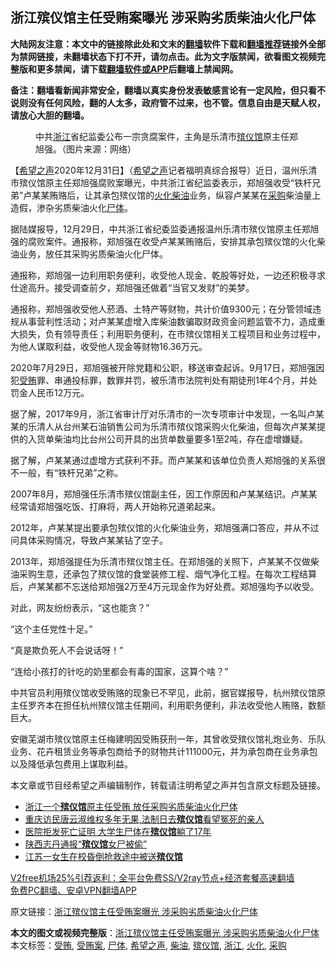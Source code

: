  <h2>浙江殡仪馆主任受贿案曝光 涉采购劣质柴油火化尸体</h2> <p class="notice"><b>大陆网友注意：本文中的链接除此处和文末的<a href="https://github.com/bannedbook/fanqiang" >翻墙</a>软件下载和<a href="https://github.com/killgcd/justmysocks/blob/master/README.md">翻墙推荐</a>链接外全部为禁网链接，未翻墙状态下打不开，请勿点击。此为文字版禁闻，欲看图文视频完整版和更多禁闻，请下载<a href="https://github.com/bannedbook/fanqiang">翻墙软件或APP</a>后翻墙上禁闻网。</p><p>备注：翻墙看新闻非常安全，翻墙以真实身份发表敏感言论有一定风险，但只看不说则没有任何风险，翻的人太多，政府管不过来，也不管。信息自由是天赋人权，请放心大胆的翻墙。</b></p>  <div class="entry"> <figure> <p><figcaption>中共<a href="https://www.bannedbook.org/bnews/tag/%e6%b5%99%e6%b1%9f/" class="st_tag internal_tag" rel="tag" title="标签 浙江 下的日志">浙江</a>省纪监委公布一宗贪腐案件，主角是乐清市<a href="https://www.bannedbook.org/bnews/tag/%E6%AE%A1%E4%BB%AA%E9%A6%86/" class="st_tag internal_tag" rel="tag" title="标签 殡仪馆 下的日志">殡仪馆</a>原主任郑旭强。（图片来源：网络）</figcaption></figure> <p>【<span class='wp_keywordlink_affiliate'><a href="https://www.soundofhope.org" title="希望之声" target="_blank">希望之声</a></span>2020年12月31日】（<a href="https://www.bannedbook.org/bnews/tag/%e5%b8%8c%e6%9c%9b%e4%b9%8b%e5%a3%b0/" class="st_tag internal_tag" rel="tag" title="标签 希望之声 下的日志">希望之声</a>记者福明真综合报导）近日，温州乐清市殡仪馆原主任郑旭强腐败案曝光，中共浙江省纪监委表示，郑旭强收受“铁杆兄弟”卢某某贿赂后，让其承包殡仪馆的<a href="https://www.bannedbook.org/bnews/tag/%E7%81%AB%E5%8C%96/" class="st_tag internal_tag" rel="tag" title="标签 火化 下的日志">火化</a><a href="https://www.bannedbook.org/bnews/tag/%E6%9F%B4%E6%B2%B9/" class="st_tag internal_tag" rel="tag" title="标签 柴油 下的日志">柴油</a>业务，纵容卢某某在<a href="https://www.bannedbook.org/bnews/tag/%E9%87%87%E8%B4%AD/" class="st_tag internal_tag" rel="tag" title="标签 采购 下的日志">采购</a>柴油量上造假，渗杂劣质柴油火化<a href="https://www.bannedbook.org/bnews/tag/%E5%B0%B8%E4%BD%93/" class="st_tag internal_tag" rel="tag" title="标签 尸体 下的日志">尸体</a>。</p> <p>据陆媒报导，12月29日，中共浙江省纪委监委通报温州乐清市殡仪馆原主任郑旭强的腐败案件。通报称，郑旭强在收受卢某某贿赂后，安排其承包殡仪馆的火化柴油业务，放任其采购劣质柴油火化尸体。</p> <p>通报称，郑旭强一边利用职务便利，收受他人现金、乾股等好处，一边还积极寻求仕途高升。接受调查前夕，郑旭强还做着“当官又发财”的美梦。</p> <p>通报称，郑旭强收受他人菸酒、土特产等财物，共计价值9300元；在分管领域违规从事营利性活动；对卢某某虚增入库柴油数骗取财政资金问题监管不力，造成重大损失，负有领导责任；利用职务便利，在市殡仪馆相关工程项目和业务过程中，为他人谋取利益，收受他人现金等财物16.36万元。</p>  <p>2020年7月29日，郑旭强被开除党籍和公职，移送审查起诉。9月17日，郑旭强因犯<a href="https://www.bannedbook.org/bnews/tag/%E5%8F%97%E8%B4%BF/" class="st_tag internal_tag" rel="tag" title="标签 受贿 下的日志">受贿</a>罪、串通投标罪，数罪并罚，被乐清市法院判处有期徒刑1年4个月，并处罚金人民币12万元。</p> <p>据了解，2017年9月，浙江省审计厅对乐清市的一次专项审计中发现，一名叫卢某某的乐清人从台州某石油销售公司为乐清市殡仪馆采购火化柴油，但每次卢某某提供的入货单柴油均比台州公司开具的出货单数量要多1至2吨，存在虚增嫌疑。</p> <p>据了解，卢某某通过虚增方式获利不菲。而卢某某和该单位负责人郑旭强的关系很不一般，有“铁杆兄弟”之称。</p> <p>2007年8月，郑旭强任乐清市殡仪馆副主任，因工作原因和卢某某结识。卢某某经常请郑旭强吃饭、打麻将，两人开始称兄道弟起来。</p>  <p>2012年，卢某某提出要承包殡仪馆的火化柴油业务，郑旭强满口答应，并从不过问具体采购情况，导致卢某某钻了空子。</p> <p>2013年，郑旭强提任为乐清市殡仪馆主任。在郑旭强的关照下，卢某某不仅做柴油采购生意，还承包了殡仪馆的食堂装修工程、烟气净化工程。在每次工程结算后，卢某某都不忘送给郑旭强2万至4万元现金作为好处费。郑旭强均予以收受。</p> <p>对此，网友纷纷表示，“这也能贪？”</p> <p>“这个主任党性十足。”</p>  <p>“真是欺负死人不会说话呀！”</p> <p>“连给小孩打的针吃的奶里都会有毒的国家，这算个啥？”</p> <p>中共官员利用殡仪馆收受贿赂的现象已不罕见，此前，据官媒报导，杭州殡仪馆原主任罗齐本在担任杭州殡仪馆主任期间，利用职务便利，非法收受他人贿赂，数额巨大。</p> <p>安徽芜湖市殡仪馆原主任梅建明因受贿获刑一年，其曾收受殡仪馆礼炮业务、乐队业务、花卉租赁业务等承包商给予的财物共计111000元，并为承包商在业务承包以及降低承包费用上谋取利益。</p>  <p>本文章或节目经希望之声编辑制作，转载请注明希望之声并包含原文标题及链接。</p> <ul class='op-related-articles' title='相关阅读'> <li><a href='https://www.bannedbook.org/bnews/ssgc/20201231/1458507.html' target='_blank'>浙江一个<b>殡仪馆</b>原主任受贿 放任采购劣质柴油火化尸体</a></li> <li><a href='https://www.bannedbook.org/bnews/baitai/20201206/1442904.html' target='_blank'>重庆访民唐云淑维权多年无果,法制日去<b>殡仪馆</b>看望冤死的亲人</a></li> <li><a href='https://www.bannedbook.org/bnews/cnnews/20201104/1425387.html' target='_blank'>医院拒发死亡证明 大学生尸体在<b>殡仪馆</b>躺了17年</a></li> <li><a href='https://www.bannedbook.org/bnews/baitai/20200920/1399929.html' target='_blank'>陕西志丹通报“<b>殡仪馆</b>女尸被偷”</a></li> <li><a href='https://www.bannedbook.org/bnews/baitai/20200818/1382064.html' target='_blank'>江苏一女生在校昏倒抢救途中被送<b>殡仪馆</b></a></li> </ul> <p class="texttj"> <a href="https://github.com/bannedbook/fanqiang/wiki/V2ray%E6%9C%BA%E5%9C%BA" target="_blank">V2free机场25%引荐返利：全平台免费SS/V2ray节点+经济套餐高速翻墙</a><br/> <a href="https://github.com/bannedbook/fanqiang/wiki/%E7%A6%81%E9%97%BB%E7%BD%91%E5%AE%89%E5%8D%93%E7%BF%BB%E5%A2%99%E6%96%B0%E9%97%BBAPP" target="_blank">免费PC翻墙、安卓VPN翻墙APP</a></p><p>原文链接：<a class="src_link"  href="https://www.soundofhope.org/post/459068" target="_blank">浙江殡仪馆主任受贿案曝光 涉采购劣质柴油火化尸体</a></p><a name='sharetosocial'></a>       <div><b>本文的图文或视频完整版</b>：<a href='https://www.bannedbook.org/bnews/comments/20201231/1458523.html'>浙江殡仪馆主任受贿案曝光 涉采购劣质柴油火化尸体</a></div>  </div><!--END ENTRY--> <div class="postfooter"> <div>本文标签：<a href="https://www.bannedbook.org/bnews/tag/%E5%8F%97%E8%B4%BF/" rel="tag">受贿</a>, <a href="https://www.bannedbook.org/bnews/tag/%E5%8F%97%E8%B4%BF%E6%A1%88/" rel="tag">受贿案</a>, <a href="https://www.bannedbook.org/bnews/tag/%E5%B0%B8%E4%BD%93/" rel="tag">尸体</a>, <a href="https://www.bannedbook.org/bnews/tag/%e5%b8%8c%e6%9c%9b%e4%b9%8b%e5%a3%b0/" rel="tag">希望之声</a>, <a href="https://www.bannedbook.org/bnews/tag/%E6%9F%B4%E6%B2%B9/" rel="tag">柴油</a>, <a href="https://www.bannedbook.org/bnews/tag/%E6%AE%A1%E4%BB%AA%E9%A6%86/" rel="tag">殡仪馆</a>, <a href="https://www.bannedbook.org/bnews/tag/%e6%b5%99%e6%b1%9f/" rel="tag">浙江</a>, <a href="https://www.bannedbook.org/bnews/tag/%E7%81%AB%E5%8C%96/" rel="tag">火化</a>, <a href="https://www.bannedbook.org/bnews/tag/%E9%87%87%E8%B4%AD/" rel="tag">采购</a></div>  </div><!--END POSTFOOTER--> 